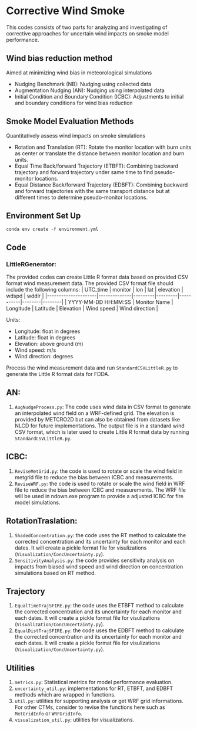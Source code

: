 # Corrective Wind Smoke
This codes consists of two parts for analyzing and investigating of corrective approaches for uncertain wind impacts on smoke model performance. 

## Wind bias reduction method
Aimed at minimizing wind bias in meteorological simulations
* Nudging Benchmark (NB): Nudging using collected data
* Augmentation Nudging (AN): Nudging using interpolated data
* Initial Condition and Boundary Condition (ICBC): Adjustments to initial and boundary conditions for wind bias reduction

## Smoke Model Evaluation Methods
Quantitatively assess wind impacts on smoke simulations
* Rotation and Translation (RT): Rotate the monitor location with burn units as center or translate the distance between monitor location and burn units.
* Equal Time Back/forward Trajectory (ETBFT): Combining backward trajectory and forward trajectory under same time to find pseudo-monitor locations.
* Equal Distance Back/forward Trajectory (EDBFT): Combining backward and forward trajectories with the same transport distance but at different times to determine pseudo-monitor locations.

## Environment Set Up
```conda env create -f environment.yml```

## Code
### LittleRGenerator:
The provided codes can create Little R format data based on provided CSV format wind measurement data. The provided CSV format file should include the following columns:
| UTC_time            | monitor       | lon     | lat     | elevation | wdspd  | wddir  |
|---------------------|--------------|---------|---------|-----------|--------|--------|
| YYYY-MM-DD HH:MM:SS | Monitor Name | Longitude | Latitude | Elevation | Wind speed  | Wind direction  |

Units: 
* Longitude: float in degrees
* Latitude: float in degrees
* Elevation: above ground (m)
* Wind speed: m/s
* Wind direction: degrees

Process the wind measurement data and run `StandardCSVLittleR.py` to generate the Little R format data for FDDA.

## AN:
1. `AugNudgeProcess.py`: The code uses wind data in CSV format to generate an interpolated wind field on a WRF-defined grid. The elevation is provided by METCRO2D but can also be obtained from datasets like NLCD for future implementations. The output file is in a standard wind CSV format, which is later used to create Little R format data by running `StandardCSVLittleR.py`.

## ICBC:
1. `ReviseMetGrid.py`: the code is used to rotate or scale the wind field in metgrid file to reduce the bias between ICBC and measurements.
2. `ReviseWRF.py`: the code is used to rotate or scale the wind field in WRF file to reduce the bias between ICBC and measurements. The WRF file will be used in ndown.exe program to provide a adjusted ICBC for fire model simulations.

## RotationTraslation:
1. `ShadedConcentration.py`: the code uses the RT method to calculate the corrected concentration and its uncertainty for each monitor and each dates. It will create a pickle format file for visulizations (`Visualization/ConcUncertainty.py`).
2. `SensitivityAnalysis.py`: the code provides sensitivity analysis on impacts from biased wind speed and wind direction on concentration simulations based on RT method.

## Trajectory
1. `EqualTimeTrajSFIRE.py`: the code uses the ETBFT method to calculate the corrected concentration and its uncertainty for each monitor and each dates. It will create a pickle format file for visulizations (`Visualization/ConcUncertainty.py`).
2. `EqualDistTrajSFIRE.py`: the code uses the EDBFT method to calculate the corrected concentration and its uncertainty for each monitor and each dates. It will create a pickle format file for visulizations (`Visualization/ConcUncertainty.py`).

## Utilities
1. `metrics.py`: Statistical metrics for model performance evaluation.
2. `uncertainty_util.py`: implementations for RT, ETBFT, and EDBFT methods which are wrapped in functions.
3. `util.py`: utilities for supporting analysis or get WRF grid informations. For other CTMs, consider to revise the functions here such as `MetGridInfo` or `WRFGridInfo`.
4. `visualization_util.py`: utilities for visualizations.
